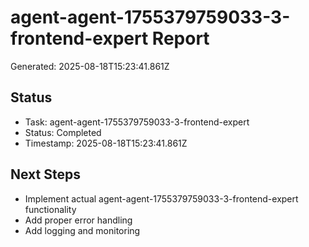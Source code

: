 # agent-agent-1755379759033-3-frontend-expert Report

Generated: 2025-08-18T15:23:41.861Z

## Status
- Task: agent-agent-1755379759033-3-frontend-expert
- Status: Completed
- Timestamp: 2025-08-18T15:23:41.861Z

## Next Steps
- Implement actual agent-agent-1755379759033-3-frontend-expert functionality
- Add proper error handling
- Add logging and monitoring
